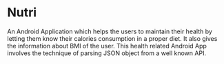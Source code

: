 # Nutri
An Android Application which helps the users to maintain their health by letting them know their calories consumption in a proper diet. It also gives the information about BMI of the user.
This health related Android App involves the technique of parsing JSON object from a well known API.
